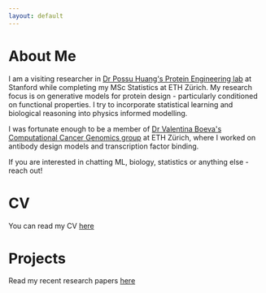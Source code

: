 ```yaml
---
layout: default
---
```


# About Me

I am a visiting researcher in [Dr Possu Huang's Protein Engineering lab](http://www.proteindesign.org/) at Stanford while completing my MSc Statistics at ETH Zürich. My research focus is on generative models for protein design - particularly conditioned on functional properties. I try to incorporate statistical learning and biological reasoning into physics informed modelling. 

I was fortunate enough to be a member of [Dr Valentina Boeva's Computational Cancer Genomics group](https://boevalab.inf.ethz.ch/) at ETH Zürich, where I worked on antibody design models and transcription factor binding. 

If you are interested in chatting ML, biology, statistics or anything else - reach out!


# CV
You can read my CV [here](./cv.pdf)

# Projects
Read my recent research papers [here](./papers.md)
